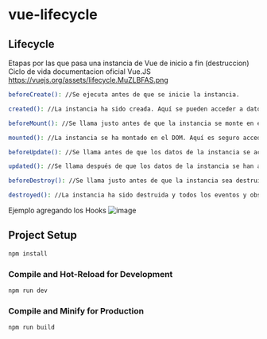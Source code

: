 # vue-lifecycle

## Lifecycle

Etapas por las que pasa una instancia de Vue de inicio a fin (destruccion)
Ciclo de vida documentacion oficial Vue.JS
https://vuejs.org/assets/lifecycle.MuZLBFAS.png

```sh
beforeCreate(): //Se ejecuta antes de que se inicie la instancia.
```
```sh
created(): //La instancia ha sido creada. Aquí se pueden acceder a datos observables y eventos.
```
```sh
beforeMount(): //Se llama justo antes de que la instancia se monte en el DOM.
```
```sh
mounted(): //La instancia se ha montado en el DOM. Aquí es seguro acceder al DOM.
```
```sh
beforeUpdate(): //Se llama antes de que los datos de la instancia se actualicen.
```
```sh
updated(): //Se llama después de que los datos de la instancia se han actualizado.
```
```sh
beforeDestroy(): //Se llama justo antes de que la instancia sea destruida.
```
```sh
destroyed(): //La instancia ha sido destruida y todos los eventos y observadores han sido eliminados.
```
Ejemplo agregando los Hooks
![image](https://github.com/fredinfu/vue-lifecycle-hooks/assets/23424560/abc74a65-a609-4818-aae3-cdac86251733)

## Project Setup

```sh
npm install
```

### Compile and Hot-Reload for Development

```sh
npm run dev
```

### Compile and Minify for Production

```sh
npm run build
```
